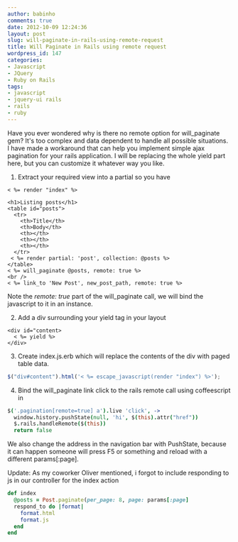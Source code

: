 ```yaml
---
author: babinho
comments: true
date: 2012-10-09 12:24:36
layout: post
slug: will-paginate-in-rails-using-remote-request
title: Will Paginate in Rails using remote request
wordpress_id: 147
categories:
- Javascript
- JQuery
- Ruby on Rails
tags:
- javascript
- jquery-ui rails
- rails
- ruby
---
```


Have you ever wondered why is there no remote option for will_paginate gem? It's too complex and data dependent to handle all possible situations. I have made a workaround that can help you implement simple ajax pagination for your rails application. I will be replacing the whole yield part here, but you can customize it whatever way you like.

1. Extract your required view into a partial so you have

```erb app/views/posts/index.html.erb
< %= render "index" %>
```

```erb app/views/posts/_index.html.erb
<h1>Listing posts</h1>
<table id="posts">
  <tr>
    <th>Title</th>
    <th>Body</th>
    <th></th>
    <th></th>
    <th></th>
  </tr>
 < %= render partial: 'post', collection: @posts %>
</table>
< %= will_paginate @posts, remote: true %>
<br />
< %= link_to 'New Post', new_post_path, remote: true %>
```

Note the _remote: true_ part of the will_paginate call, we will bind the javascript to it in an instance.

2. Add a div surrounding your yield tag in your layout

```erb app/views/layouts/application.html.erb
<div id="content>
  < %= yield %>
</div>
```

3. Create index.js.erb which will replace the contents of the div with paged table data.

```javascript app/views/posts/index.js.erb
$("div#content").html('< %= escape_javascript(render "index") %>');
```

4. Bind the will_paginate link click to the rails remote call using coffeescript in

```coffeescript app/assets/javascripts/posts.js.coffee
$('.pagination[remote=true] a').live 'click', ->
  window.history.pushState(null, 'hi', $(this).attr("href"))
  $.rails.handleRemote($(this))
  return false
```

We also change the address in the navigation bar with PushState, because it can happen someone will press F5 or something and reload with a different params[:page].

Update: As my coworker Oliver mentioned, i forgot to include responding to js in our controller for the index action

```ruby
def index
  @posts = Post.paginate(per_page: 8, page: params[:page]
  respond_to do |format|
    format.html
    format.js
  end
end
```
